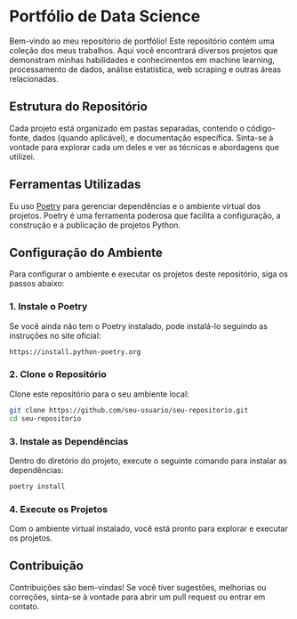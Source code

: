 # Portfólio de Data Science

Bem-vindo ao meu repositório de portfólio! Este repositório contém uma coleção dos meus trabalhos. Aqui você encontrará diversos projetos que demonstram minhas habilidades e conhecimentos em machine learning, processamento de dados, análise estatística, web scraping e outras áreas relacionadas.

## Estrutura do Repositório

Cada projeto está organizado em pastas separadas, contendo o código-fonte, dados (quando aplicável), e documentação específica. Sinta-se à vontade para explorar cada um deles e ver as técnicas e abordagens que utilizei.

## Ferramentas Utilizadas

Eu uso [Poetry](https://python-poetry.org/) para gerenciar dependências e o ambiente virtual dos projetos. Poetry é uma ferramenta poderosa que facilita a configuração, a construção e a publicação de projetos Python.

## Configuração do Ambiente

Para configurar o ambiente e executar os projetos deste repositório, siga os passos abaixo:

### 1. Instale o Poetry

Se você ainda não tem o Poetry instalado, pode instalá-lo seguindo as instruções no site oficial:

```sh
https://install.python-poetry.org
```

### 2. Clone o Repositório
Clone este repositório para o seu ambiente local:

```sh
git clone https://github.com/seu-usuario/seu-repositorio.git
cd seu-repositorio
```
### 3. Instale as Dependências
Dentro do diretório do projeto, execute o seguinte comando para instalar as dependências:

```sh
poetry install
```

### 4. Execute os Projetos
Com o ambiente virtual instalado, você está pronto para explorar e executar os projetos.


## Contribuição
Contribuições são bem-vindas! Se você tiver sugestões, melhorias ou correções, sinta-se à vontade para abrir um pull request ou entrar em contato.